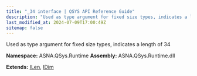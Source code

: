 ```yaml
---
title: "_34 interface | QSYS API Reference Guide"
description: "Used as type argument for fixed size types, indicates a length of 34  "
last_modified_at: 2024-07-09T17:00:49Z
sitemap: false
---
```


Used as type argument for fixed size types, indicates a length of 34 

**Namespace:** ASNA.QSys.Runtime
**Assembly:** ASNA.QSys.Runtime.dll

**Extends:** [ILen](/reference/runtime/qsys-runtime/i-len.html), [IDim](/reference/runtime/qsys-runtime/i-dim.html)
<br>
<br>
